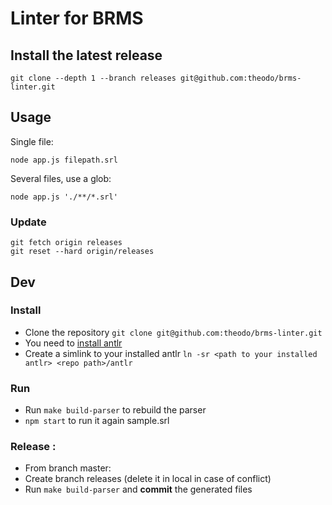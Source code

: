 # Linter for BRMS

## Install the latest release

```shell
git clone --depth 1 --branch releases git@github.com:theodo/brms-linter.git
```

## Usage

Single file:

```shell
node app.js filepath.srl
```

Several files, use a glob:

```shell
node app.js './**/*.srl'
```

### Update

```shell
git fetch origin releases
git reset --hard origin/releases
```

## Dev

### Install

- Clone the repository `git clone git@github.com:theodo/brms-linter.git`
- You need to [install antlr](https://www.antlr.org/download.html)
- Create a simlink to your installed antlr `ln -sr <path to your installed antlr> <repo path>/antlr`

### Run

- Run `make build-parser` to rebuild the parser
- `npm start` to run it again sample.srl

### Release :

- From branch master:
- Create branch releases (delete it in local in case of conflict)
- Run `make build-parser` and **commit** the generated files
